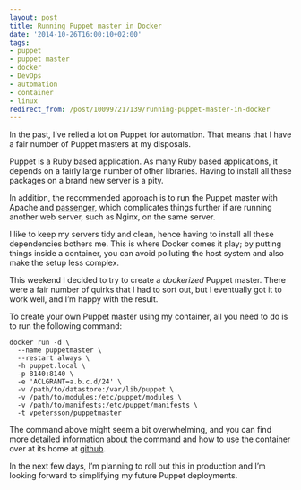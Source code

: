 ```yaml
---
layout: post
title: Running Puppet master in Docker
date: '2014-10-26T16:00:10+02:00'
tags:
- puppet
- puppet master
- docker
- DevOps
- automation
- container
- linux
redirect_from: /post/100997217139/running-puppet-master-in-docker
---
```


In the past, I’ve relied a lot on Puppet for automation. That means that I have a fair number of Puppet masters at my disposals.

Puppet is a Ruby based application. As many Ruby based applications, it depends on a fairly large number of other libraries. Having to install all these packages on a brand new server is a pity.

In addition, the recommended approach is to run the Puppet master with Apache and [passenger](https://www.phusionpassenger.com/), which complicates things further if are running another web server, such as Nginx, on the same server.

I like to keep my servers tidy and clean, hence having to install all these dependencies bothers me. This is where Docker comes it play; by putting things inside a container, you can avoid polluting the host system and also make the setup less complex.

This weekend I decided to try to create a _dockerized_ Puppet master. There were a fair number of quirks that I had to sort out, but I eventually got it to work well, and I’m happy with the result.

To create your own Puppet master using my container, all you need to do is to run the following command:

    docker run -d \
      --name puppetmaster \
      --restart always \
      -h puppet.local \
      -p 8140:8140 \
      -e 'ACLGRANT=a.b.c.d/24' \
      -v /path/to/datastore:/var/lib/puppet \
      -v /path/to/modules:/etc/puppet/modules \
      -v /path/to/manifests:/etc/puppet/manifests \
      -t vpetersson/puppetmaster

The command above might seem a bit overwhelming, and you can find more detailed information about the command and how to use the container over at its home at [github](https://github.com/vpetersson/docker-puppetmaster).

In the next few days, I’m planning to roll out this in production and I’m looking forward to simplifying my future Puppet deployments.
